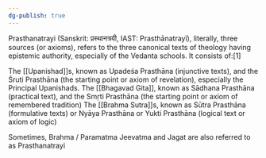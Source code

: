 ```yaml
---
dg-publish: true
---
```


Prasthanatrayi (Sanskrit: प्रस्थानत्रयी, IAST: Prasthānatrayī), literally, three sources (or axioms), refers to the three canonical texts of theology having epistemic authority, especially of the Vedanta schools. It consists of:[1]

The [[Upanishad]]s, known as Upadeśa Prasthāna (injunctive texts), and the Śruti Prasthāna (the starting point or axiom of revelation), especially the Principal Upanishads.
The [[Bhagavad Gita]], known as Sādhana Prasthāna (practical text), and the Smṛti Prasthāna (the starting point or axiom of remembered tradition)
The [[Brahma Sutra]]s, known as Sūtra Prasthāna (formulative texts) or Nyāya Prasthāna or Yukti Prasthāna (logical text or axiom of logic)

Sometimes, 
Brahma / Paramatma
Jeevatma and 
Jagat 
are also referred to as Prasthanatrayi